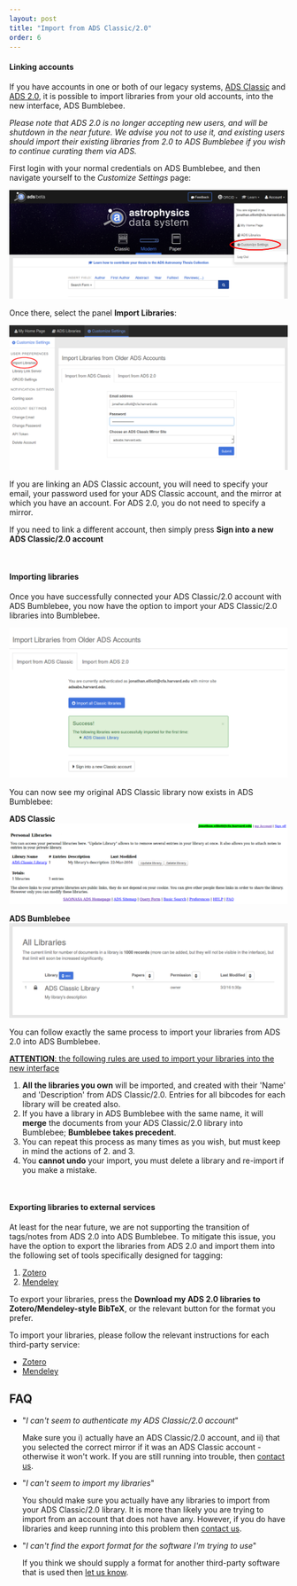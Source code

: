```yaml
---
layout: post
title: "Import from ADS Classic/2.0"
order: 6
---
```



#### Linking accounts

If you have accounts in one or both of our legacy systems, <a href="http://adsabs.harvard.edu">ADS Classic</a> and <a href="http://labs.adsabs.harvard.edu/adsabs/">ADS 2.0</a>, it is possible to import libraries from your old accounts, into the new interface, ADS Bumblebee. 

*Please note that ADS 2.0 is no longer accepting new users, and will be shutdown in the near future. We advise you not to use it, and existing users should import their existing libraries from 2.0 to ADS Bumblebee if you wish to continue curating them via ADS.*

First login with your normal credentials on ADS Bumblebee, and then navigate yourself to the *Customize Settings* page:

<img class="img-responsive" src="/img/import_help_01.png" alt="a screenshot of the location of the Customize Settings button"/>

Once there, select the panel **Import Libraries**:

<img class="img-responsive" src="/img/import_help_02.png" alt="a screenshot of ADS Classic library import with the form filled in"/>

If you are linking an ADS Classic account, you will need to specify your email, your password used for your ADS Classic account, and the mirror at which you have an account. For ADS 2.0, you do not need to specify a mirror.

If you need to link a different account, then simply press **Sign into a new ADS Classic/2.0 account**

<br>

#### Importing libraries

Once you have successfully connected your ADS Classic/2.0 account with ADS Bumblebee, you now have the option to import your ADS Classic/2.0 libraries into Bumblebee. 

<img class="img-responsive" src="/img/import_help_03.png" alt="a screenshot after the Import all Classic libraries button has been pressed"/>

You can now see my original ADS Classic library now exists in ADS Bumblebee:

**ADS Classic**
<img class="img-responsive" src="/img/import_help_04.png" alt="a screenshot of the library in ADS Classic"/>

**ADS Bumblebee**
<img class="img-responsive" src="/img/import_help_05.png" alt="a screenshot of the library in ADS Bumblebee"/>

You can follow exactly the same process to import your libraries from ADS 2.0 into ADS Bumblebee.


<u><b>ATTENTION</b>: the following rules are used to import your libraries into the new interface</u>

  1. **All the libraries you own** will be imported, and created with their 'Name' and 'Description' from ADS Classic/2.0. Entries for all bibcodes for each library will be created also.
  2. If you have a library in ADS Bumblebee with the same name, it will **merge** the documents from your ADS Classic/2.0 library into Bumblebee; **Bumblebee takes precedent**.
  3. You can repeat this process as many times as you wish, but must keep in mind the actions of 2. and 3.
  4. You **cannot undo** your import, you must delete a library and re-import if you make a mistake.

<br>

#### Exporting libraries to external services

At least for the near future, we are not supporting the transition of tags/notes from ADS 2.0 into ADS Bumblebee. To mitigate this issue, you have the option to export the libraries from ADS 2.0 and import them into the following set of tools specifically designed for tagging:

   1. <a href="https://www.zotero.org/download/">Zotero</a>
   2. <a href="https://www.mendeley.com/download-mendeley-desktop/">Mendeley</a>

To export your libraries, press the **Download my ADS 2.0 libraries to Zotero/Mendeley-style BibTeX**, or the relevant button for the format you prefer.

To import your libraries, please follow the relevant instructions for each third-party service:

  * <a href="https://www.zotero.org/support/getting_stuff_into_your_library#importing_from_other_tools">Zotero</a>
  * <a href="https://www.mendeley.com/features/add-and-organize/">Mendeley</a>


## FAQ

 * "*I can't seem to authenticate my ADS Classic/2.0 account*"

   Make sure you i) actually have an ADS Classic/2.0 account, and ii) that you selected the correct mirror if it was an ADS Classic account - otherwise it won't work. If you are still running into trouble, then <a href="mailto:adshelp@cfa.harvard.edu">contact us</a>.

 * "*I can't seem to import my libraries*"

   You should make sure you actually have any libraries to import from your ADS Classic/2.0 library. It is more than likely you are trying to import from an account that does not have any. However, if you do have libraries and keep running into this problem then <a href="mailto:adshelp@cfa.harvard.edu">contact us</a>.


 * "*I can't find the export format for the software I'm trying to use*"

   If you think we should supply a format for another third-party software that is used then <a href="mailto:adshelp@cfa.harvard.edu">let us know</a>.

<br>
